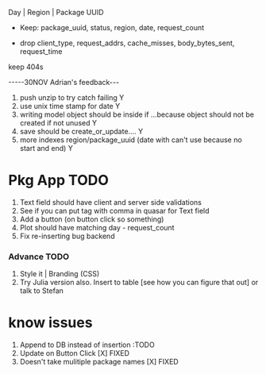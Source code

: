 Day | Region | Package UUID

* Keep: package_uuid, status, region, date, request_count


* drop client_type, request_addrs, cache_misses, body_bytes_sent, request_time

keep 404s


-----30NOV Adrian's feedback---
1) push unzip to try catch failing            Y
2) use unix time stamp for date              Y
3) writing model object should be inside if ...because object should not be created if not unused       Y
4) save should be create_or_update....     Y
5) more indexes region/package_uuid (date with can't use because no start and end) Y


# Pkg App TODO

1) Text field should have client and server side validations
2) See if you can put tag with comma in quasar for Text field
3) Add a button (on button click so something)
4) Plot should have matching day - request_count
5) Fix re-inserting bug backend


### Advance TODO

1) Style it | Branding (CSS)
2) Try Julia version also. Insert to table [see how you can figure that out] or talk to Stefan



# know issues

1) Append to DB instead of insertion :TODO
2) Update on Button Click   [X] FIXED
3) Doesn't take mulitiple package names [X] FIXED